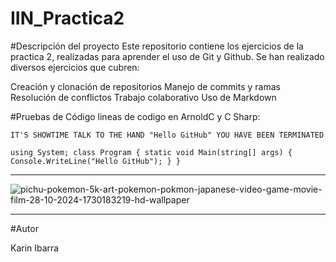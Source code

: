 # IIN_Practica2

#Descripción del proyecto
Este repositorio contiene los ejercicios de la practica 2, realizadas para aprender el uso de Git y Github. Se han realizado diversos ejercicios que cubren:

Creación y clonación de repositorios
Manejo de commits y ramas
Resolución de conflictos
Trabajo colaborativo
Uso de Markdown

#Pruebas de Código
lineas de codigo en ArnoldC y C Sharp:

`IT'S SHOWTIME
TALK TO THE HAND "Hello GitHub"
YOU HAVE BEEN TERMINATED`

`using System;
class Program
{
    static void Main(string[] args)
    {
        Console.WriteLine("Hello GitHub");
    }
}`

---


![pichu-pokemon-5k-art-pokemon-pokmon-japanese-video-game-movie-film-28-10-2024-1730183219-hd-wallpaper](https://github.com/user-attachments/assets/fa97dab0-1034-46fb-a889-5364aa2353f9)

---

#Autor

Karin Ibarra


